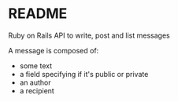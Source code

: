 # README

Ruby on Rails API to write, post and list messages

A message is composed of:
- some text
- a field specifying if it's public or private
- an author
- a recipient
